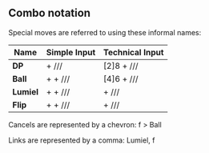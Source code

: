 ## Combo notation

Special moves are referred to using these informal names:

| Name | Simple Input | Technical Input |
| ---- | ------------ | --------------- |
**DP**|<embed skill> + <embed light>/<embed medium>/<embed heavy>/<embed unique>|[2]8 + <embed light>/<embed medium>/<embed heavy>/<embed unique>|
**Ball**|<embed d6> + <embed skill> + <embed light>/<embed medium>/<embed heavy>/<embed unique>|[4]6 + <embed light>/<embed medium>/<embed heavy>/<embed unique>
**Lumiel**|<embed d4> + <embed skill> + <embed light>/<embed medium>/<embed heavy>/<embed unique>|<embed d214> + <embed light>/<embed medium>/<embed heavy>/<embed unique>
**Flip**|<embed d2> + <embed skill> + <embed light>/<embed medium>/<embed heavy>/<embed unique>|<embed d2><embed d2> + <embed light>/<embed medium>/<embed heavy>/<embed unique>

Cancels are represented by a chevron: <combo>f<embed light> > <embed light> Ball</combo>

Links are represented by a comma: <combo><embed heavy> Lumiel, f<embed medium></combo>